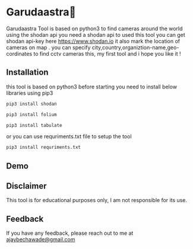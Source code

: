 # Garudaastra🦅
Garudaastra Tool is based on python3 to find cameras around the world using the shodan api you need a shodan api to used this tool you can get shodan api-key here https://www.shodan.io
it also mark the location of cameras on map . you can specify city,country,organiztion-name,geo-cordinates to find cctv cameras this, my first tool and i hope you like it !




## Installation

this tool is based on python3 before starting you need to install below libraries using  pip3
```bash
pip3 install shodan

pip3 install folium

pip3 install tabulate
```
or you can use requriments.txt file to setup the tool 
```bash
pip3 install requriments.txt
```

## Demo







## Disclaimer
This tool is for educational purposes only, I am not responsible for its use.
## Feedback

If you have any feedback, please reach out to me at ajaybechawade@gmail.com

